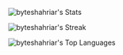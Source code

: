 ![byteshahriar's Stats](https://github-readme-stats.vercel.app/api?username=byteshahriar&theme=vue-dark&show_icons=true&hide_border=true&count_private=true)  

![byteshahriar's Streak](https://github-readme-streak-stats.herokuapp.com/?user=byteshahriar&theme=vue-dark&hide_border=true)

![byteshahriar's Top Languages](https://github-readme-stats.vercel.app/api/top-langs/?username=byteshahriar&theme=vue-dark&show_icons=true&hide_border=true&layout=compact)
